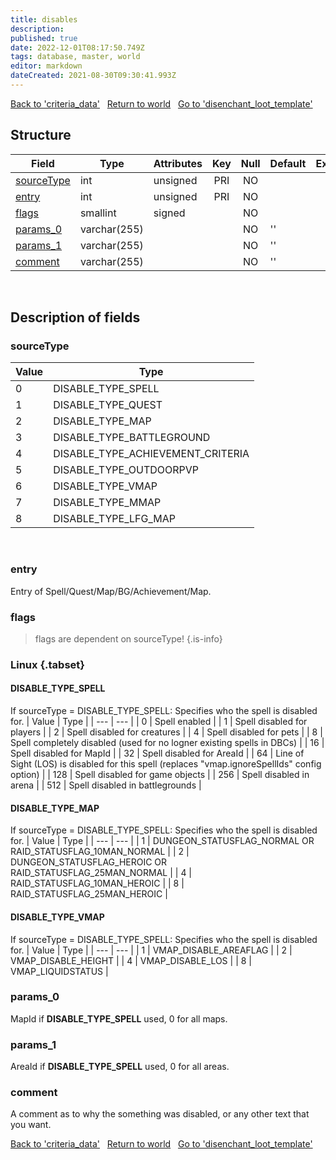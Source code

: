 ```yaml
---
title: disables
description: 
published: true
date: 2022-12-01T08:17:50.749Z
tags: database, master, world
editor: markdown
dateCreated: 2021-08-30T09:30:41.993Z
---
```


<a href="https://trinitycore.info/en/database/master/world/criteria_data" class="mt-5 v-btn v-btn--depressed v-btn--flat v-btn--outlined theme--light v-size--default darkblue--text text--lighten-3"><span class="v-btn__content"><i aria-hidden="true" class="v-icon notranslate v-icon--left mdi mdi-arrow-left theme--light"></i><span>Back to 'criteria_data'</span></span></a>&nbsp;&nbsp;&nbsp;<a href="https://trinitycore.info/en/database/master/world/home" class="mt-5 v-btn v-btn--depressed v-btn--flat v-btn--outlined theme--light v-size--default darkblue--text text--lighten-3"><span class="v-btn__content"><i aria-hidden="true" class="v-icon notranslate v-icon--left mdi mdi-home-outline theme--light"></i><span>Return to world</span></span></a>&nbsp;&nbsp;&nbsp;<a href="https://trinitycore.info/en/database/master/world/disenchant_loot_template" class="mt-5 v-btn v-btn--depressed v-btn--flat v-btn--outlined theme--light v-size--default darkblue--text text--lighten-3"><span class="v-btn__content"><span>Go to 'disenchant_loot_template'</span><i aria-hidden="true" class="v-icon notranslate v-icon--right mdi mdi-arrow-right theme--light"></i></span></a>

## Structure

| Field | Type | Attributes | Key | Null | Default | Extra | Comment |
| --- | --- | --- | :---: | :---: | --- | --- | --- |
| [sourceType](#sourcetype) | int | unsigned | PRI | NO |  |  |  |
| [entry](#entry) | int | unsigned | PRI | NO |  |  |  |
| [flags](#flags) | smallint | signed |  | NO |  |  |  |
| [params_0](#params_0) | varchar(255) |  |  | NO | '' |  |  |
| [params_1](#params_1) | varchar(255) |  |  | NO | '' |  |  |
| [comment](#comment) | varchar(255) |  |  | NO | '' |  |  |
&nbsp;
## Description of fields

### sourceType
| Value | Type |
| --- | --- |
| 0 | DISABLE_TYPE_SPELL |
| 1 | DISABLE_TYPE_QUEST |
| 2 | DISABLE_TYPE_MAP |
| 3 | DISABLE_TYPE_BATTLEGROUND |
| 4 | DISABLE_TYPE_ACHIEVEMENT_CRITERIA |
| 5 | DISABLE_TYPE_OUTDOORPVP |
| 6 | DISABLE_TYPE_VMAP |
| 7 | DISABLE_TYPE_MMAP |
| 8	| DISABLE_TYPE_LFG_MAP |
&nbsp;

### entry
Entry of Spell/Quest/Map/BG/Achievement/Map.
&nbsp;

### flags
> flags are dependent on sourceType!
{.is-info}

### Linux {.tabset}
#### DISABLE_TYPE_SPELL
If sourceType = DISABLE_TYPE_SPELL: Specifies who the spell is disabled for.
| Value | Type |
| --- | --- |
| 0 | Spell enabled |
| 1 | Spell disabled for players |
| 2 | Spell disabled for creatures |
| 4 | Spell disabled for pets |
| 8 | Spell completely disabled (used for no logner existing spells in DBCs) |
| 16 | Spell disabled for MapId |
| 32 | Spell disabled for AreaId |
| 64 | Line of Sight (LOS) is disabled for this spell (replaces "vmap.ignoreSpellIds" config option) |
| 128	| Spell disabled for game objects |
| 256	| Spell disabled in arena |
| 512	| Spell disabled in battlegrounds |
&nbsp;

#### DISABLE_TYPE_MAP
If sourceType = DISABLE_TYPE_SPELL: Specifies who the spell is disabled for.
| Value | Type |
| --- | --- |
| 1 | DUNGEON_STATUSFLAG_NORMAL OR RAID_STATUSFLAG_10MAN_NORMAL |
| 2 | DUNGEON_STATUSFLAG_HEROIC OR RAID_STATUSFLAG_25MAN_NORMAL |
| 4 | RAID_STATUSFLAG_10MAN_HEROIC |
| 8 | RAID_STATUSFLAG_25MAN_HEROIC |
&nbsp;

#### DISABLE_TYPE_VMAP
If sourceType = DISABLE_TYPE_SPELL: Specifies who the spell is disabled for.
| Value | Type |
| --- | --- |
| 1 | VMAP_DISABLE_AREAFLAG |
| 2 | VMAP_DISABLE_HEIGHT |
| 4 | VMAP_DISABLE_LOS |
| 8 | VMAP_LIQUIDSTATUS |
&nbsp;

### params_0
MapId if **DISABLE_TYPE_SPELL** used, 0 for all maps.
&nbsp;

### params_1
AreaId if **DISABLE_TYPE_SPELL** used, 0 for all areas.
&nbsp;

### comment
A comment as to why the something was disabled, or any other text that you want.
&nbsp;

<a href="https://trinitycore.info/en/database/master/world/criteria_data" class="mt-5 v-btn v-btn--depressed v-btn--flat v-btn--outlined theme--light v-size--default darkblue--text text--lighten-3"><span class="v-btn__content"><i aria-hidden="true" class="v-icon notranslate v-icon--left mdi mdi-arrow-left theme--light"></i><span>Back to 'criteria_data'</span></span></a>&nbsp;&nbsp;&nbsp;<a href="https://trinitycore.info/en/database/master/world/home" class="mt-5 v-btn v-btn--depressed v-btn--flat v-btn--outlined theme--light v-size--default darkblue--text text--lighten-3"><span class="v-btn__content"><i aria-hidden="true" class="v-icon notranslate v-icon--left mdi mdi-home-outline theme--light"></i><span>Return to world</span></span></a>&nbsp;&nbsp;&nbsp;<a href="https://trinitycore.info/en/database/master/world/disenchant_loot_template" class="mt-5 v-btn v-btn--depressed v-btn--flat v-btn--outlined theme--light v-size--default darkblue--text text--lighten-3"><span class="v-btn__content"><span>Go to 'disenchant_loot_template'</span><i aria-hidden="true" class="v-icon notranslate v-icon--right mdi mdi-arrow-right theme--light"></i></span></a>

